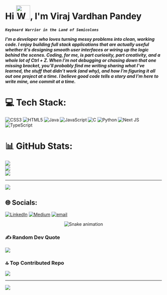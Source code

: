 <h1 align="left">Hi <img src="https://raw.githubusercontent.com/nixin72/nixin72/master/wave.gif" 
         alt="Waving hand animated gif"
         height="45"
         width="45" />, I'm Viraj Vardhan Pandey</h1>
<h5 align="left">

**`Keyboard Warrior in the Land of Semicolons`**

I'm a developer who loves turning messy problems into clean, working code. I enjoy building full stack applications that are actually useful whether it's designing smooth user interfaces or wiring up the logic behind the scenes. Coding, for me, is part curiosity, part creativity, and a whole lot of Ctrl + Z.
When I’m not debugging or chasing down that one missing bracket, you’ll probably find me writing sharing what I’ve learned, the stuff that didn’t work (and why), and how I’m figuring it all out one project at a time. I believe good code tells a story and I’m here to write mine, one commit at a time.

# 💻 Tech Stack:
![CSS3](https://img.shields.io/badge/css3-%231572B6.svg?style=for-the-badge&logo=css3&logoColor=white) ![HTML5](https://img.shields.io/badge/html5-%23E34F26.svg?style=for-the-badge&logo=html5&logoColor=white) ![Java](https://img.shields.io/badge/java-%23ED8B00.svg?style=for-the-badge&logo=openjdk&logoColor=white) ![JavaScript](https://img.shields.io/badge/javascript-%23323330.svg?style=for-the-badge&logo=javascript&logoColor=%23F7DF1E) ![C](https://img.shields.io/badge/c-%2300599C.svg?style=for-the-badge&logo=c&logoColor=white) ![Python](https://img.shields.io/badge/python-3670A0?style=for-the-badge&logo=python&logoColor=ffdd54) ![Next JS](https://img.shields.io/badge/Next-black?style=for-the-badge&logo=next.js&logoColor=white) ![TypeScript](https://img.shields.io/badge/typescript-%23007ACC.svg?style=for-the-badge&logo=typescript&logoColor=white)

# 📊 GitHub Stats:
![](https://github-readme-stats.vercel.app/api?username=vardhancodes&theme=dark&hide_border=true&include_all_commits=true&count_private=true)<br/>
![](https://nirzak-streak-stats.vercel.app/?user=vardhancodes&theme=dark&hide_border=true)<br/>
![](https://github-readme-stats.vercel.app/api/top-langs/?username=vardhancodes&theme=dark&hide_border=true&include_all_commits=true&count_private=true&layout=compact)

---
[![](https://visitcount.itsvg.in/api?id=vardhancodes&icon=0&color=0)](https://visitcount.itsvg.in)

## 🌐 Socials:
[![LinkedIn](https://img.shields.io/badge/LinkedIn-%230077B5.svg?logo=linkedin&logoColor=white)](https://linkedin.com/in/viraj-vardhan-pandey) [![Medium](https://img.shields.io/badge/Medium-12100E?logo=medium&logoColor=white)](https://medium.com/@vardhanviraj05) [![email](https://img.shields.io/badge/Email-D14836?logo=gmail&logoColor=white)](mailto:vardhanviraj05@gmail.com) 

<!-- Snake Game Repo View -->

<div align="center">
  <img src="https://profile-readme-generator.com/assets/snake.svg" alt="Snake animation" />
</div>

### ✍️ Random Dev Quote
![](https://quotes-github-readme.vercel.app/api?type=vetical&theme=dark)

### 🔝 Top Contributed Repo
![](https://github-contributor-stats.vercel.app/api?username=vardhancodes&limit=5&theme=dark&combine_all_yearly_contributions=true)

---
[![](https://visitcount.itsvg.in/api?id=vardhancodes&icon=0&color=0)](https://visitcount.itsvg.in)

<!-- Proudly created with GPRM ( https://gprm.itsvg.in ) -->
